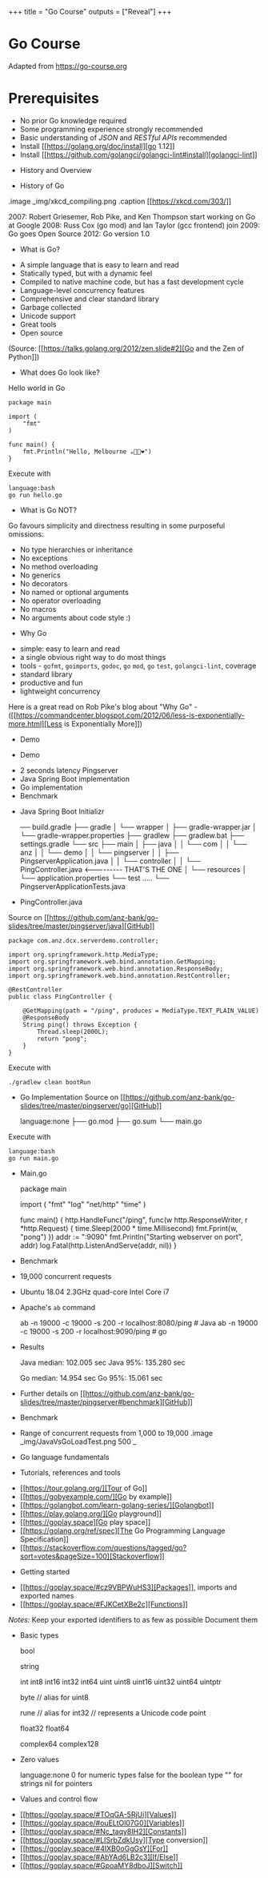 +++
title = "Go Course"
outputs = ["Reveal"]
+++

# Go Course

Adapted from https://go-course.org

# Prerequisites

- No prior Go knowledge required
- Some programming experience strongly recommended
- Basic understanding of *JSON* and *RESTful* *APIs* recommended
- Install [[https://golang.org/doc/install][go 1.12]]
- Install [[https://github.com/golangci/golangci-lint#install][golangci-lint]]

* History and Overview


* History of Go

.image _img/xkcd_compiling.png
.caption [[https://xkcd.com/303/]]

2007: Robert Griesemer, Rob Pike, and Ken Thompson start working on Go at Google
2008: Russ Cox (go mod) and Ian Taylor (gcc frontend) join
2009: Go goes Open Source
2012: Go version 1.0


* What is Go?

- A simple language that is easy to learn and read
- Statically typed, but with a dynamic feel
- Compiled to native machine code, but has a fast development cycle
- Language-level concurrency features
- Comprehensive and clear standard library
- Garbage collected
- Unicode support
- Great tools
- Open source

(Source: [[https://talks.golang.org/2012/zen.slide#2][Go and the Zen of Python]])


* What does Go look like?

Hello world in Go

	package main

	import (
		"fmt"
	)

	func main() {
		fmt.Println("Hello, Melbourne ☕️🎸🏈❤️")
	}

Execute with

	language:bash
	go run hello.go


* What is Go NOT?

Go favours simplicity and directness resulting in some purposeful omissions:

- No type hierarchies or inheritance
- No exceptions
- No method overloading
- No generics
- No decorators
- No named or optional arguments
- No operator overloading
- No macros
- No arguments about code style :)


* Why Go

- simple: easy to learn and read
- a single obvious right way to do most things
- tools - `gofmt`, `goimports`, `godoc`, `go` `mod`, `go` `test`, `golangci-lint`, coverage
- standard library
- productive and fun
- lightweight concurrency

Here is a great read on Rob Pike's blog about "Why Go" - ([[https://commandcenter.blogspot.com/2012/06/less-is-exponentially-more.html][Less is Exponentially More]])


* Demo


* Demo

- 2 seconds latency Pingserver
- Java Spring Boot implementation
- Go implementation
- Benchmark


* Java Spring Boot Initializr

	── build.gradle
	├── gradle
	│   └── wrapper
	│       ├── gradle-wrapper.jar
	│       └── gradle-wrapper.properties
	├── gradlew
	├── gradlew.bat
	├── settings.gradle
	└── src
	    ├── main
	    │   ├── java
	    │   │   └── com
	    │   │       └── anz
	    │   │           └── demo
	    │   │               └── pingserver
	    │   │                   ├── PingserverApplication.java
	    │   │                   └── controller
	    │   │                       └── PingController.java        <--------- THAT'S THE ONE
	    │   └── resources
	    │       └── application.properties
	    └── test
	          .....
		                                └── PingserverApplicationTests.java


* PingController.java

Source on [[https://github.com/anz-bank/go-slides/tree/master/pingserver/java][GitHub]]

	package com.anz.dcx.serverdemo.controller;

	import org.springframework.http.MediaType;
	import org.springframework.web.bind.annotation.GetMapping;
	import org.springframework.web.bind.annotation.ResponseBody;
	import org.springframework.web.bind.annotation.RestController;

	@RestController
	public class PingController {

	    @GetMapping(path = "/ping", produces = MediaType.TEXT_PLAIN_VALUE)
	    @ResponseBody
	    String ping() throws Exception {
	        Thread.sleep(2000L);
	        return "pong";
	    }
	}

Execute with

	./gradlew clean bootRun


* Go Implementation
Source on [[https://github.com/anz-bank/go-slides/tree/master/pingserver/go][GitHub]]

	language:none
	├── go.mod
	├── go.sum
	└── main.go

Execute with

	language:bash
	go run main.go


* Main.go

	package main

	import (
		"fmt"
		"log"
		"net/http"
		"time"
	)

	func main() {
		http.HandleFunc("/ping", func(w http.ResponseWriter, r *http.Request) {
			time.Sleep(2000 * time.Millisecond)
			fmt.Fprint(w, "pong")
		})
		addr := ":9090"
		fmt.Println("Starting webserver on port", addr)
		log.Fatal(http.ListenAndServe(addr, nil))
	}


* Benchmark

- 19,000 concurrent requests
- Ubuntu 18.04 2.3GHz quad-core Intel Core i7
- Apache's `ab` command

    ab -n 19000 -c 19000 -s 200 -r localhost:8080/ping  # Java
    ab -n 19000 -c 19000 -s 200 -r localhost:9090/ping  # go

- Results

	Java median: 102.005 sec
	Java 95%:    135.280 sec

	Go median:   14.954 sec
	Go 95%:      15.061 sec

- Further details on [[https://github.com/anz-bank/go-slides/tree/master/pingserver#benchmark][GitHub]]

* Benchmark
- Range of concurrent requests from 1,000 to 19,000
.image _img/JavaVsGoLoadTest.png 500 _




* Go language fundamentals


* Tutorials, references and tools

- [[https://tour.golang.org/][Tour of Go]]
- [[https://gobyexample.com/][Go by example]]
- [[https://golangbot.com/learn-golang-series/][Golangbot]]
- [[https://play.golang.org/][Go playground]]
- [[https://goplay.space][Go play space]]
- [[https://golang.org/ref/spec][The Go Programming Language Specification]]
- [[https://stackoverflow.com/questions/tagged/go?sort=votes&pageSize=100][Stackoverflow]]


* Getting started

- [[https://goplay.space/#cz9VBPWuHS3][Packages]], imports and exported names
- [[https://goplay.space/#FJKCetXBe2c][Functions]]

_Notes:_
Keep your exported identifiers to as few as possible
Document them


* Basic types

	bool

	string

	int  int8  int16  int32  int64
	uint uint8 uint16 uint32 uint64 uintptr

	byte // alias for uint8

	rune // alias for int32
	     // represents a Unicode code point

	float32 float64

	complex64 complex128


* Zero values

	language:none
	0      for numeric types
	false  for the boolean type
	""     for strings
	nil    for pointers


* Values and control flow

- [[https://goplay.space/#TOqGA-5RjUi][Values]]
- [[https://goplay.space/#ouELtOl07G0][Variables]]
- [[https://goplay.space/#Nc_taqy8IH2][Constants]]
- [[https://goplay.space/#LISrbZdkUsy][Type conversion]]
- [[https://goplay.space/#4IXB0oGgGsY][For]]
- [[https://goplay.space/#AbYAd6LB2c3][If/Else]]
- [[https://goplay.space/#GpoaMY8dboJ][Switch]]


